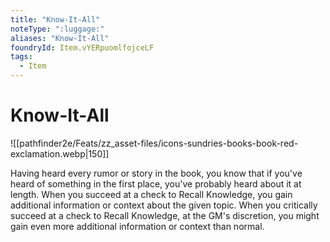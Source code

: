 ```yaml
---
title: "Know-It-All"
noteType: ":luggage:"
aliases: "Know-It-All"
foundryId: Item.vYERpuomlfojceLF
tags:
  - Item
---
```


# Know-It-All
![[pathfinder2e/Feats/zz_asset-files/icons-sundries-books-book-red-exclamation.webp|150]]

Having heard every rumor or story in the book, you know that if you've heard of something in the first place, you've probably heard about it at length. When you succeed at a check to Recall Knowledge, you gain additional information or context about the given topic. When you critically succeed at a check to Recall Knowledge, at the GM's discretion, you might gain even more additional information or context than normal.
